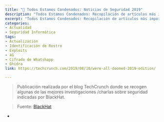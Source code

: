 ```yaml
---
title: "🔐 Todos Estamos Condenados: Noticias de Seguridad 2019"
description: "Todos Estamos Condenados: Recopilación de artículos más importante sobre seguridad informáticade 2019 por TechCrunch"
excerpt: "Todos Estamos Condenados: Recopilación de artículos más importante sobre seguridad informáticade 2019 por TechCrunch"
categories:
- Actualidad
- Seguridad Informática
tags:
- Actualización
- Identificación de Rostro
- Exploits
- 4G
- Cifrado de Whatshapp
- Ghidra
link: https://techcrunch.com/2019/08/10/were-all-doomed-2019-edition/

---
```

> Publicación realizada por el blog TechCrunch donde se recogen algunas de las mejores investigaciones /charlas sobre seguridad indicadas por BlackHat.

> Fuente: [BlackHat](https://www.blackhat.com/us-19/briefings/schedule/ "Enlaces a todas las charlas y sesiones del evento creado por Blackhat con sus respectivos archivos adjuntos: Ciberninjas")  

- 